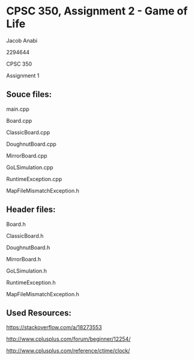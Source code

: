 # CPSC 350, Assignment 2 - Game of Life

Jacob Anabi

2294644

CPSC 350

Assignment 1


## Souce files:

main.cpp

Board.cpp

ClassicBoard.cpp

DoughnutBoard.cpp

MirrorBoard.cpp

GoLSimulation.cpp

RuntimeException.cpp

MapFileMismatchException.h


## Header files:

Board.h

ClassicBoard.h

DoughnutBoard.h

MirrorBoard.h

GoLSimulation.h

RuntimeException.h

MapFileMismatchException.h

## Used Resources:

https://stackoverflow.com/a/18273553

http://www.cplusplus.com/forum/beginner/12254/

http://www.cplusplus.com/reference/ctime/clock/
